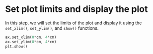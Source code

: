 # Set plot limits and display the plot

In this step, we will set the limits of the plot and display it using the `set_xlim()`, `set_ylim()`, and `show()` functions.

```python
ax.set_xlim(0*cm, 4*cm)
ax.set_ylim(0*cm, 4*cm)
plt.show()
```
